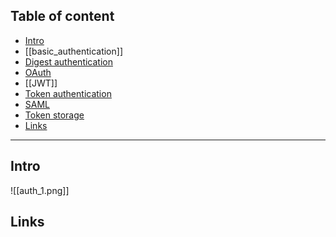 ## Table of content
- [Intro](#intro) 
- [[basic_authentication]]
- [Digest authentication](#digest-authentication)
- [OAuth](#oauth)
- [[JWT]]
- [Token authentication](#token-authentilcation)
- [SAML](#saml)
- [Token storage](#token-storage)
- [Links](#links)
----
## Intro
![[auth_1.png]]



## Links